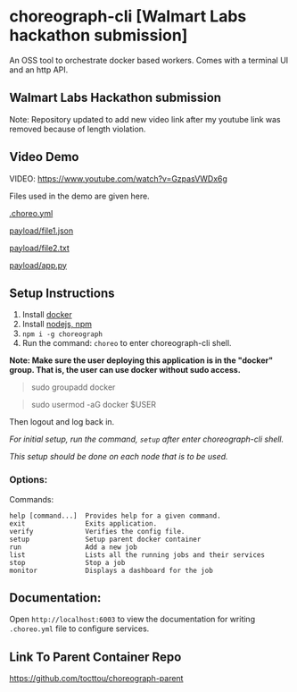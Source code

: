 # choreograph-cli [Walmart Labs hackathon submission]
An OSS tool to orchestrate docker based workers. Comes with a terminal UI and an http API.

## Walmart Labs Hackathon submission

Note: Repository updated to add new video link after my youtube link was removed because of length violation.

## Video Demo

VIDEO: https://www.youtube.com/watch?v=GzpasVWDx6g

Files used in the demo are given here.
            
[.choreo.yml](https://gist.github.com/tocttou/2c49c15b35a6bd47caf8e2d508fe1351)

[payload/file1.json](https://gist.github.com/tocttou/3ae4eed85fb911f9d819c82615c37dc4)
 
[payload/file2.txt](https://gist.github.com/tocttou/129039e181b4795fa47f12d2446001c7)
 
[payload/app.py](https://gist.github.com/tocttou/cd9c0ed3ea224d71662ea1ca5796785b) 


## Setup Instructions

1. Install [docker](https://docs.docker.com/engine/installation/)
2. Install [nodejs, npm](https://github.com/creationix/nvm)
3. `npm i -g choreograph`
4. Run the command: `choreo` to enter choreograph-cli shell.

**Note: Make sure the user deploying this application is in the "docker" group. That is, the user can use docker without sudo access.**

> sudo groupadd docker

> sudo usermod -aG docker $USER

Then logout and log back in.

*For initial setup, run the command, `setup` after enter choreograph-cli shell.*

*This setup should be done on each node that is to be used.*

### Options:

  Commands:

    help [command...]  Provides help for a given command.
    exit               Exits application.
    verify             Verifies the config file.
    setup              Setup parent docker container
    run                Add a new job
    list               Lists all the running jobs and their services
    stop               Stop a job
    monitor            Displays a dashboard for the job
    
## Documentation:
 
Open `http://localhost:6003` to view the documentation for writing `.choreo.yml` file to configure services.

## Link To Parent Container Repo

https://github.com/tocttou/choreograph-parent
